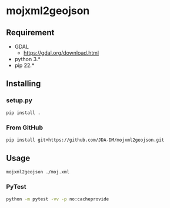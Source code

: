 # mojxml2geojson

## Requirement

- GDAL
  - https://gdal.org/download.html
- python 3.*
- pip 22.*

## Installing

### setup.py

```bash
pip install .
```

### From GitHub

```bash
pip install git+https://github.com/JDA-DM/mojxml2geojson.git
```

## Usage

```bash
mojxml2geojson ./moj.xml
```

### PyTest

```bash
python -m pytest -vv -p no:cacheprovide
```
